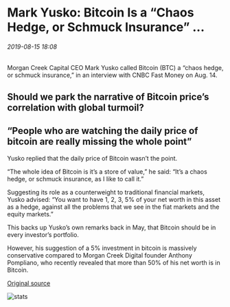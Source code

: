 # Mark Yusko: Bitcoin Is a “Chaos Hedge, or Schmuck Insurance” ...

###### 2019-08-15 18:08

Morgan Creek Capital CEO Mark Yusko called Bitcoin (BTC) a “chaos hedge, or schmuck insurance,” in an interview with CNBC Fast Money on Aug. 14.

## Should we park the narrative of Bitcoin price’s correlation with global turmoil?

## “People who are watching the daily price of bitcoin are really missing the whole point”

Yusko replied that the daily price of Bitcoin wasn’t the point.

“The whole idea of Bitcoin is it’s a store of value,” he said: “It’s a chaos hedge, or schmuck insurance, as I like to call it.”

Suggesting its role as a counterweight to traditional financial markets, Yusko advised: “You want to have 1, 2, 3, 5% of your net worth in this asset as a hedge, against all the problems that we see in the fiat markets and the equity markets.”

This backs up Yusko’s own remarks back in May, that Bitcoin should be in every investor’s portfolio.

However, his suggestion of a 5% investment in bitcoin is massively conservative compared to Morgan Creek Digital founder Anthony Pompliano, who recently revealed that more than 50% of his net worth is in Bitcoin.

[Original source](https://cointelegraph.com/news/mark-yusko-bitcoin-is-a-chaos-hedge-or-schmuck-insurance)

![stats](https://c.statcounter.com/11760860/0/a89fa40b/1/ "stats")